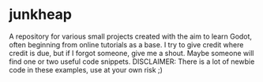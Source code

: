 # junkheap
A repository for various small projects created with the aim to learn Godot, often beginning from online tutorials as a base. I try to give credit where credit is due, but if I forgot someone, give me a shout. Maybe someone will find one or two useful code snippets.
DISCLAIMER: There is a lot of newbie code in these examples, use at your own risk ;)
